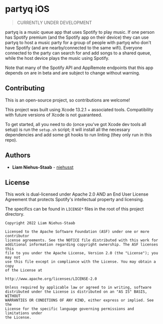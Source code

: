 # partyq iOS

> CURRENTLY UNDER DEVELOPMENT

partyq is a music queue app that uses Spotify to play music. If one person has Spotify premium (and the Spotify app on their device) they can use partyq to host a music party for a group of people with partyq who don't have Spotify (and are nearby/connected to the same wifi). Everyone connected to the party can search for and add songs to a shared queue, while the host device plays the music using Spotify.
    
Note that many of the Spotify API and AppRemote endpoints that this app depends on are in beta and are subject to change without warning.

## Contributing

This is an open-source project, so contributions are welcome! 

This project was built using Xcode 13.2.1 + associated tools. Compatibility with future versions of Xcode is not guaranteed.

To get started, all you need to do (once you've got Xcode dev tools all setup) is run the `setup.sh` script; it will install all the necessary dependencies and add some git hooks to run linting (they only run in this repo).

## Authors

* **Liam Niehus-Staab** - [niehusst](https://github.com/niehusst)

## License

This work is dual-licensed under Apache 2.0 AND an End User License Agreement that protects Spotify's intellectual property and licensing.

The specifics can be found in `LICENSE*` files in the root of this project directory.

```
Copyright 2022 Liam Niehus-Staab

Licensed to the Apache Software Foundation (ASF) under one or more contributor 
license agreements. See the NOTICE file distributed with this work for 
additional information regarding copyright ownership. The ASF licenses this 
file to you under the Apache License, Version 2.0 (the "License"); you may not 
use this file except in compliance with the License. You may obtain a copy 
of the License at

http://www.apache.org/licenses/LICENSE-2.0

Unless required by applicable law or agreed to in writing, software 
distributed under the License is distributed on an "AS IS" BASIS, WITHOUT 
WARRANTIES OR CONDITIONS OF ANY KIND, either express or implied. See the 
License for the specific language governing permissions and limitations under 
the License.
```
